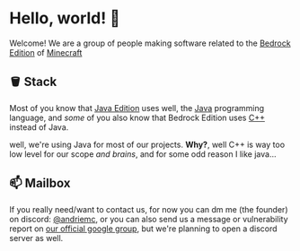 # Hello, world! 👋
Welcome! We are a group of people making software related to the [Bedrock Edition](https://minecraft.wiki/w/Bedrock_Edition) of [Minecraft](https://minecraft.wiki/w/Minecraft)

## 🪣 Stack

Most of you know that [Java Edition](https://minecraft.wiki/w/Java_Edition) uses well, the [Java](https://en.wikipedia.org/wiki/Java_(programming_language)) programming language,
and *some* of you also know that Bedrock Edition uses [C++](https://en.wikipedia.org/wiki/C%2B%2B) instead of Java.

well, we're using Java for most of our projects. **Why?**, well C++ is way too low level for our scope *and brains*, and for some odd reason I like java...

## 📫 Mailbox

If you really need/want to contact us, for now you can dm me (the founder) on discord: [@andriemc](https://discord.com/users/662912619975278592), or you can also send us a message or vulnerability report on [our official google group](https://groups.google.com/g/eurkmc),
but we're planning to open a discord server as well.
